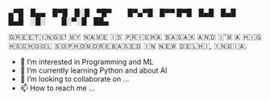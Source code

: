 
▄▀█ █▄▄ █▀█ █░█ ▀█▀   █▀▄▀█ █▀▀
█▀█ █▄█ █▄█ █▄█ ░█░   █░▀░█ ██▄

🇬​​​​​🇷​​​​​🇪​​​​​🇪​​​​​🇹​​​​​🇮​​​​​🇳​​​​​🇬​​​​​🇸​​​​​! 🇲​​​​​🇾​​​​​ 🇳​​​​​🇦​​​​​🇲​​​​​🇪​​​​​ 🇮​​​​​🇸​​​​​ 🇵​​​​​🇷​​​​​🇮​​​​​🇸​​​​​🇭​​​​​🇦​​​​​ 🇧​​​​​🇦​​​​​🇸​​​​​🇦​​​​​🇰​​​​​ 🇦​​​​​🇳​​​​​🇩​​​​​ 🇮​​​​​'🇲​​​​​ 🇦​​​​​ 🇭​​​​​🇮​​​​​🇬​​​​​🇭​​​​​🇸​​​​​🇨​​​​​🇭​​​​​🇴​​​​​🇴​​​​​🇱​​​​​ 🇸​​​​​🇴​​​​​🇵​​​​​🇭​​​​​🇴​​​​​🇲​​​​​🇴​​​​​🇷​​​​​🇪​​​​​ 🇧​​​​​🇦​​​​​🇸​​​​​🇪​​​​​🇩​​​​​ 🇮​​​​​🇳​​​​​ 🇳​​​​​🇪​​​​​🇼​​​​​ 🇩​​​​​🇪​​​​​🇱​​​​​🇭​​​​​🇮​​​​​, 🇮​​​​​🇳​​​​​🇩​​​​​🇮​​​​​🇦​​​​​.

- 👀 I’m interested in Programming and ML
- 🌱 I’m currently learning Python and about AI 
- 💞️ I’m looking to collaborate on ...
- 📫 How to reach me ...

<!---
Prisha-Basak/Prisha-Basak is a ✨ special ✨ repository because its `README.md` (this file) appears on your GitHub profile.
You can click the Preview link to take a look at your changes.
--->
